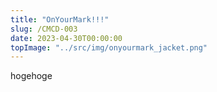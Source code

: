 ```yaml
---
title: "OnYourMark!!!"
slug: /CMCD-003
date: 2023-04-30T00:00:00
topImage: "../src/img/onyourmark_jacket.png"
---
```


<html>
<body>
hogehoge
</body>
</html>
